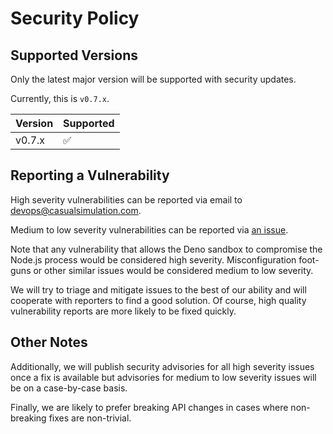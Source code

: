 # Security Policy

## Supported Versions

Only the latest major version will be supported with security updates.

Currently, this is `v0.7.x`.

| Version | Supported          |
| ------- | ------------------ |
| v0.7.x  | :white_check_mark: |

## Reporting a Vulnerability

High severity vulnerabilities can be reported via email to [devops@casualsimulation.com](mailto:devops@casualsimulation.com).

Medium to low severity vulnerabilities can be reported via [an issue](https://github.com/casual-simulation/node-deno-vm/issues).

Note that any vulnerability that allows the Deno sandbox to compromise the Node.js process would be considered high severity.
Misconfiguration foot-guns or other similar issues would be considered medium to low severity.

We will try to triage and mitigate issues to the best of our ability and will cooperate with reporters to find a good solution.
Of course, high quality vulnerability reports are more likely to be fixed quickly.

## Other Notes

Additionally, we will publish security advisories for all high severity issues once a fix is available but advisories for medium to low severity issues will be on a case-by-case basis.

Finally, we are likely to prefer breaking API changes in cases where non-breaking fixes are non-trivial.
